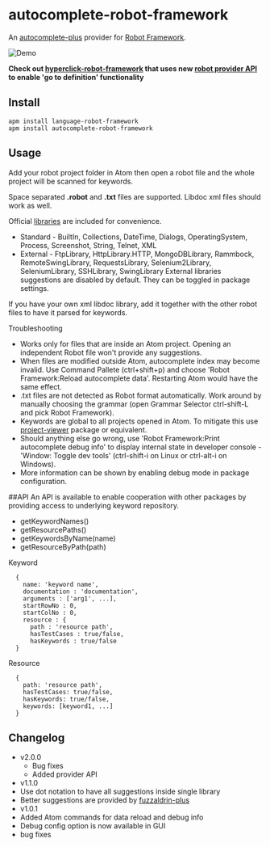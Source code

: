 autocomplete-robot-framework
==========
An [autocomplete-plus](https://github.com/atom/autocomplete-plus) provider for [Robot Framework](http://robotframework.org/).

![Demo](https://raw.githubusercontent.com/gliviu/autocomplete-robot-framework/master/anim.gif)

**Check out [hyperclick-robot-framework](https://atom.io/packages/hyperclick-robot-framework) that uses new  [robot provider API](#api) to  enable 'go to definition' functionality**

## Install
```shell
apm install language-robot-framework
apm install autocomplete-robot-framework
```

## Usage
Add your robot project folder in Atom then open a robot file and the whole project will be scanned for keywords.

Space separated **.robot** and **.txt** files are supported. Libdoc xml files should work as well.

Official [libraries](http://robotframework.org/#test-libraries) are included for convenience.
*  Standard - BuiltIn, Collections, DateTime, Dialogs, OperatingSystem, Process, Screenshot, String, Telnet, XML
*  External - FtpLibrary, HttpLibrary.HTTP, MongoDBLibrary, Rammbock, RemoteSwingLibrary, RequestsLibrary, Selenium2Library, SeleniumLibrary, SSHLibrary, SwingLibrary
External libraries suggestions are disabled by default. They can be toggled in package settings.

If you have your own xml libdoc library, add it together with the other robot files to have it parsed for keywords.

Troubleshooting
*  Works only for files that are inside an Atom project. Opening an independent Robot file won't provide any suggestions.
*  When files are modified outside Atom, autocomplete index may become invalid. Use Command Pallete (ctrl+shift+p) and choose 'Robot Framework:Reload autocomplete data'. Restarting Atom would have the same effect.
*  .txt files are not detected as Robot format automatically. Work around by manually choosing the grammar (open Grammar Selector ctrl-shift-L and pick Robot Framework).
*  Keywords are global to all projects opened in Atom. To mitigate this use [project-viewer](https://atom.io/packages/project-viewer) package or equivalent.
*  Should anything else go wrong, use 'Robot Framework:Print autocomplete debug info' to display internal state in developer console  - 'Window: Toggle dev tools' (ctrl-shift-i on Linux or ctrl-alt-i on Windows).
*  More information can be shown by enabling debug mode in package configuration.

##API
An API is available to enable cooperation with other packages by providing access to underlying keyword repository.
* getKeywordNames()
* getResourcePaths()
* getKeywordsByName(name)
* getResourceByPath(path)

Keyword
```
  {
    name: 'keyword name',
    documentation : 'documentation',
    arguments : ['arg1', ...],
    startRowNo : 0,
    startColNo : 0,
    resource : {
      path : 'resource path',
      hasTestCases : true/false,
      hasKeywords : true/false
  }
```

Resource
```
  {
    path: 'resource path',
    hasTestCases: true/false,
    hasKeywords: true/false,
    keywords: [keyword1, ...]
  }
```


## Changelog
*  v2.0.0
	* Bug fixes
	* Added provider API
*  v1.1.0
  *  Use dot notation to have all suggestions inside single library
  *  Better suggestions are provided by [fuzzaldrin-plus](https://www.npmjs.com/package/fuzzaldrin-plus)
*  v1.0.1
  *  Added Atom commands for data reload and debug info
  *  Debug config option is now available in GUI
  * bug fixes
